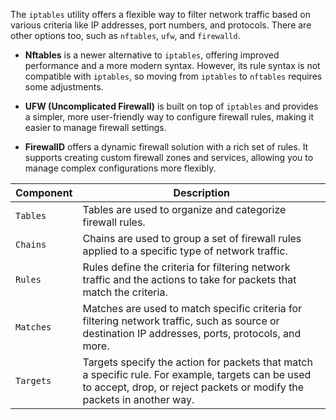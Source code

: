 The `iptables` utility offers a flexible way to filter network traffic based on various criteria like IP addresses, port numbers, and protocols. There are other options too, such as `nftables`, `ufw`, and `firewalld`.

- **Nftables** is a newer alternative to `iptables`, offering improved performance and a more modern syntax. However, its rule syntax is not compatible with `iptables`, so moving from `iptables` to `nftables` requires some adjustments.
    
- **UFW (Uncomplicated Firewall)** is built on top of `iptables` and provides a simpler, more user-friendly way to configure firewall rules, making it easier to manage firewall settings.
    
- **FirewallD** offers a dynamic firewall solution with a rich set of rules. It supports creating custom firewall zones and services, allowing you to manage complex configurations more flexibly.




|**Component**|**Description**|
|---|---|
|`Tables`|Tables are used to organize and categorize firewall rules.|
|`Chains`|Chains are used to group a set of firewall rules applied to a specific type of network traffic.|
|`Rules`|Rules define the criteria for filtering network traffic and the actions to take for packets that match the criteria.|
|`Matches`|Matches are used to match specific criteria for filtering network traffic, such as source or destination IP addresses, ports, protocols, and more.|
|`Targets`|Targets specify the action for packets that match a specific rule. For example, targets can be used to accept, drop, or reject packets or modify the packets in another way.|